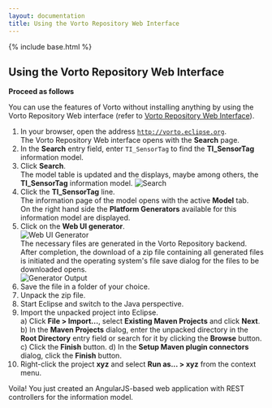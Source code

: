 ```yaml
---
layout: documentation
title: Using the Vorto Repository Web Interface
---
```


{% include base.html %}

## Using the Vorto Repository Web Interface

**Proceed as follows**

You can use the features of Vorto without installing anything by using the Vorto Repository Web interface (refer to [Vorto Repository Web Interface]({{base}}/documentation/vorto-repository/web-interface/login-register.html)).

1. In your browser, open the address [`http://vorto.eclipse.org`](http://vorto.eclipse.org).  
   The Vorto Repository Web interface opens with the **Search** page.  
2. In the **Search** entry field, enter `TI_SensorTag` to find the **TI_SensorTag** information model.  
3. Click **Search**.  
   The model table is updated and the displays, maybe among others, the **TI_SensorTag** information model. 
   ![Search](/img/tutorials/vortoin5minutes/search.png)
4. Click the **TI_SensorTag** line.  
   The information page of the model opens with the active **Model** tab.  
   On the right hand side the **Platform Generators** available for this information model are displayed.
5. Click on the **Web UI generator**.  
   ![Web UI Generator](/img/tutorials/vortoin5minutes/generator.png)  
   The necessary files are generated in the Vorto Repository backend. After completion, the download of a zip file containing all generated files is initiated and the operating system's file save dialog for the files to be downloaded opens.  
   ![Generator Output](/img/tutorials/vortoin5minutes/generator-output.png)
6. Save the file in a folder of your choice.
7. Unpack the zip file.
8. Start Eclipse and switch to the Java perspective.
9. Import the unpacked project into Eclipse.  
   a) Click **File > Import...**, select **Existing Maven Projects** and click **Next**.  
   b) In the **Maven Projects** dialog, enter the unpacked directory in the **Root Directory** entry field or search for it by clicking the **Browse** button.
   c) Click the **Finish** button.
   d) In the **Setup Maven plugin connectors** dialog, click the **Finish** button.
10. Right-click the project **xyz** and select **Run as... > xyz** from the context menu.

Voila! You just created an AngularJS-based web application with REST controllers for the information model.
